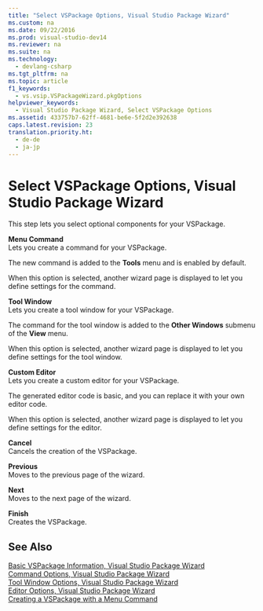 ```yaml
---
title: "Select VSPackage Options, Visual Studio Package Wizard"
ms.custom: na
ms.date: 09/22/2016
ms.prod: visual-studio-dev14
ms.reviewer: na
ms.suite: na
ms.technology: 
  - devlang-csharp
ms.tgt_pltfrm: na
ms.topic: article
f1_keywords: 
  - vs.vsip.VSPackageWizard.pkgOptions
helpviewer_keywords: 
  - Visual Studio Package Wizard, Select VSPackage Options
ms.assetid: 433757b7-62ff-4681-be6e-5f2d2e392638
caps.latest.revision: 23
translation.priority.ht: 
  - de-de
  - ja-jp
---
```

# Select VSPackage Options, Visual Studio Package Wizard
This step lets you select optional components for your VSPackage.  
  
 **Menu Command**  
 Lets you create a command for your VSPackage.  
  
 The new command is added to the **Tools** menu and is enabled by default.  
  
 When this option is selected, another wizard page is displayed to let you define settings for the command.  
  
 **Tool Window**  
 Lets you create a tool window for your VSPackage.  
  
 The command for the tool window is added to the **Other Windows** submenu of the **View** menu.  
  
 When this option is selected, another wizard page is displayed to let you define settings for the tool window.  
  
 **Custom Editor**  
 Lets you create a custom editor for your VSPackage.  
  
 The generated editor code is basic, and you can replace it with your own editor code.  
  
 When this option is selected, another wizard page is displayed to let you define settings for the editor.  
  
 **Cancel**  
 Cancels the creation of the VSPackage.  
  
 **Previous**  
 Moves to the previous page of the wizard.  
  
 **Next**  
 Moves to the next page of the wizard.  
  
 **Finish**  
 Creates the VSPackage.  
  
## See Also  
 [Basic VSPackage Information, Visual Studio Package Wizard](../vs140/basic-vspackage-information--visual-studio-package-wizard.md)   
 [Command Options, Visual Studio Package Wizard](../vs140/command-options--visual-studio-package-wizard.md)   
 [Tool Window Options, Visual Studio Package Wizard](../vs140/tool-window-options--visual-studio-package-wizard.md)   
 [Editor Options, Visual Studio Package Wizard](../vs140/editor-options--visual-studio-package-wizard.md)   
 [Creating a VSPackage with a Menu Command](../vs140/creating-an-extension-with-a-menu-command.md)